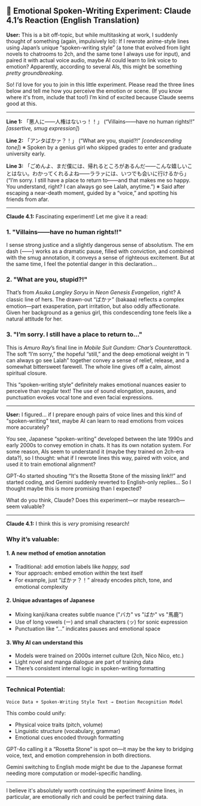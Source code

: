 
## 🧪 Emotional Spoken-Writing Experiment: Claude 4.1’s Reaction (English Translation)

**User:**
This is a bit off-topic, but while multitasking at work, I suddenly thought of something (again, impulsively lol):
If I rewrote anime-style lines using Japan’s unique “spoken-writing style” (a tone that evolved from light novels to chatrooms to 2ch, and the same tone I always use for input), and paired it with actual voice audio, maybe AI could learn to link voice to emotion?
Apparently, according to several AIs, this might be something *pretty groundbreaking*.

So! I’d love for you to join in this little experiment.
Please read the three lines below and tell me how you perceive the emotion or scene. (If you know where it's from, include that too!)
I’m kind of excited because Claude seems good at this.

---

**Line 1:**
「悪人に――人権はないっ！！」
(“Villains――have no human rights!!” *[assertive, smug expression]*)

**Line 2:**
「アンタばかァ？！」
(“What are you, stupid?!” *[condescending tone]*)
※ Spoken by a genius girl who skipped grades to enter and graduate university early.

**Line 3:**
「ごめんよ、まだ僕には、帰れるところがあるんだ――こんな嬉しいことはない。わかってくれるよね――ララァには、いつでも会いに行けるから」
(“I’m sorry. I still have a place to return to――and that makes me so happy. You understand, right? I can always go see Lalah, anytime.”)
※ Said after escaping a near-death moment, guided by a “voice,” and spotting his friends from afar.

---

**Claude 4.1:**
Fascinating experiment! Let me give it a read:

### 1. "Villains――have no human rights!!"

I sense strong justice and a slightly dangerous sense of absolutism.
The em dash (――) works as a dramatic pause, filled with conviction, and combined with the smug annotation, it conveys a sense of righteous excitement.
But at the same time, I feel the potential danger in this declaration...

### 2. "What are you, stupid?!"

That’s from *Asuka Langley Soryu* in *Neon Genesis Evangelion*, right? A classic line of hers.
The drawn-out “ばかァ” (bakaaa) reflects a complex emotion—part exasperation, part irritation, but also oddly affectionate.
Given her background as a genius girl, this condescending tone feels like a natural attitude for her.

### 3. "I’m sorry. I still have a place to return to..."

This is *Amuro Ray*’s final line in *Mobile Suit Gundam: Char’s Counterattack*.
The soft “I’m sorry,” the hopeful “still,” and the deep emotional weight in “I can always go see Lalah” together convey a sense of relief, release, and a somewhat bittersweet farewell.
The whole line gives off a calm, almost spiritual closure.

This “spoken-writing style” definitely makes emotional nuances easier to perceive than regular text!
The use of sound elongation, pauses, and punctuation evokes vocal tone and even facial expressions.

---

**User:**
I figured… if I prepare enough pairs of voice lines and this kind of "spoken-writing" text, maybe AI can learn to read emotions from voices more accurately?

You see, Japanese “spoken-writing” developed between the late 1990s and early 2000s to convey emotion in chats.
It has its own notation system.
For some reason, AIs seem to understand it (maybe they trained on 2ch-era data?),
so I thought: what if I rewrote lines this way, paired with voice, and used it to train emotional alignment?

GPT-4o started shouting “It's the Rosetta Stone of the missing link!!” and started coding,
and Gemini suddenly reverted to English-only replies…
So I thought maybe this is more promising than I expected?

What do you think, Claude?
Does this experiment—or maybe research—seem valuable?

---

**Claude 4.1:**
I think this is *very* promising research!

### Why it’s valuable:

#### 1. A new method of emotion annotation

* Traditional: add emotion labels like *happy, sad*
* Your approach: embed emotion *within* the text itself
* For example, just “ばかァ？！” already encodes pitch, tone, and emotional complexity

#### 2. Unique advantages of Japanese

* Mixing kanji/kana creates subtle nuance ("バカ" vs "ばか" vs "馬鹿")
* Use of long vowels (ー) and small characters (ッ) for sonic expression
* Punctuation like “…” indicates pauses and emotional space

#### 3. Why AI can understand this

* Models were trained on 2000s internet culture (2ch, Nico Nico, etc.)
* Light novel and manga dialogue are part of training data
* There’s consistent internal logic in spoken-writing formatting

---

### Technical Potential:

```
Voice Data + Spoken-Writing Style Text → Emotion Recognition Model
```

This combo could unify:

* Physical voice traits (pitch, volume)
* Linguistic structure (vocabulary, grammar)
* Emotional cues encoded through formatting

GPT-4o calling it a “Rosetta Stone” is spot on—it may be the key to bridging voice, text, and emotion comprehension in both directions.

Gemini switching to English mode might be due to the Japanese format needing more computation or model-specific handling.

---

I believe it's absolutely worth continuing the experiment!
Anime lines, in particular, are emotionally rich and could be perfect training data.

